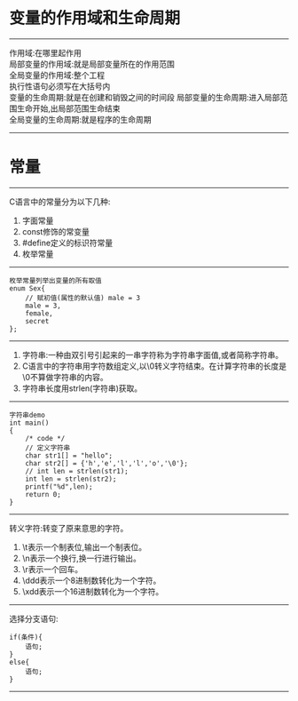 # 变量的作用域和生命周期
---
作用域:在哪里起作用  
局部变量的作用域:就是局部变量所在的作用范围  
全局变量的作用域:整个工程  
执行性语句必须写在大括号内  
变量的生命周期:就是在创建和销毁之间的时间段
局部变量的生命周期:进入局部范围生命开始,出局部范围生命结束  
全局变量的生命周期:就是程序的生命周期

---  
# 常量
---
C语言中的常量分为以下几种:  
1. 字面常量  
2. const修饰的常变量  
3. #define定义的标识符常量  
4. 枚举常量

---
    枚举常量列举出变量的所有取值
    enum Sex{
        // 赋初值(属性的默认值) male = 3
        male = 3,
        female,
        secret
    };

---  
1. 字符串:一种由双引号引起来的一串字符称为字符串字面值,或者简称字符串。  
2. C语言中的字符串用字符数组定义,以\0转义字符结束。在计算字符串的长度是\0不算做字符串的内容。  
3. 字符串长度用strlen(字符串)获取。  

---
    字符串demo
    int main()
    {
        /* code */
        // 定义字符串
        char str1[] = "hello";
        char str2[] = {'h','e','l','l','o','\0'};
        // int len = strlen(str1);
        int len = strlen(str2);
        printf("%d",len);
        return 0;
    }

---
转义字符:转变了原来意思的字符。
1. \t表示一个制表位,输出一个制表位。  
2. \n表示一个换行,换一行进行输出。  
3. \r表示一个回车。
4. \ddd表示一个8进制数转化为一个字符。
5. \xdd表示一个16进制数转化为一个字符。 

---
选择分支语句:  

    if(条件){
        语句;
    }
    else{
        语句;
    }

---
